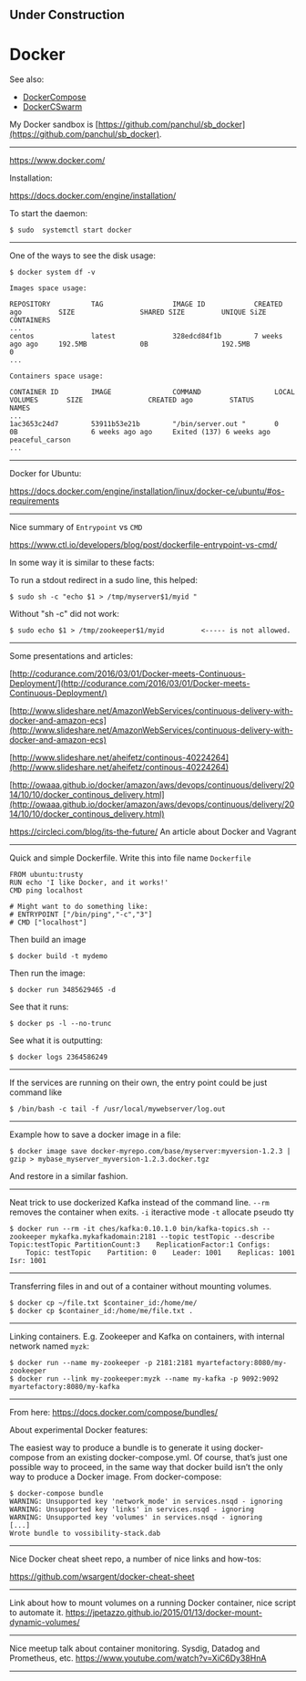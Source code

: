 
## Under Construction

# Docker

See also:
 - [DockerCompose](DockerCompose.md)
 - [DockerCSwarm](DockerSwarm.md)


My Docker sandbox is [https://github.com/panchul/sb_docker](https://github.com/panchul/sb_docker).

---

https://www.docker.com/

Installation:

https://docs.docker.com/engine/installation/

To start the daemon:

    $ sudo  systemctl start docker

---

One of the ways to see the disk usage:

    $ docker system df -v

    Images space usage:

    REPOSITORY          TAG                 IMAGE ID            CREATED ago         SIZE                SHARED SIZE         UNIQUE SiZE         CONTAINERS
    ...
    centos              latest              328edcd84f1b        7 weeks ago ago     192.5MB             0B                  192.5MB             0
    ...

    Containers space usage:

    CONTAINER ID        IMAGE               COMMAND                  LOCAL VOLUMES       SIZE                CREATED ago         STATUS                     NAMES
    ...
    1ac3653c24d7        53911b53e21b        "/bin/server.out "       0                   0B                  6 weeks ago ago     Exited (137) 6 weeks ago   peaceful_carson
    ...

---

Docker for Ubuntu:

https://docs.docker.com/engine/installation/linux/docker-ce/ubuntu/#os-requirements

---

Nice summary of ```Entrypoint``` vs ```CMD```

https://www.ctl.io/developers/blog/post/dockerfile-entrypoint-vs-cmd/


In some way it is similar to these facts:

To run a stdout redirect in a sudo line, this helped:

    $ sudo sh -c "echo $1 > /tmp/myserver$1/myid "

Without "sh -c" did not work:

    $ sudo echo $1 > /tmp/zookeeper$1/myid         <----- is not allowed.


---

Some presentations and articles:

[http://codurance.com/2016/03/01/Docker-meets-Continuous-Deployment/](http://codurance.com/2016/03/01/Docker-meets-Continuous-Deployment/)

[http://www.slideshare.net/AmazonWebServices/continuous-delivery-with-docker-and-amazon-ecs](http://www.slideshare.net/AmazonWebServices/continuous-delivery-with-docker-and-amazon-ecs)

[http://www.slideshare.net/aheifetz/continous-40224264](http://www.slideshare.net/aheifetz/continous-40224264)

[http://owaaa.github.io/docker/amazon/aws/devops/continuous/delivery/2014/10/10/docker_continous_delivery.html](http://owaaa.github.io/docker/amazon/aws/devops/continuous/delivery/2014/10/10/docker_continous_delivery.html)


https://circleci.com/blog/its-the-future/ An article about Docker and Vagrant

---

Quick and simple Dockerfile.
Write this into file name ```Dockerfile```

    FROM ubuntu:trusty
    RUN echo 'I like Docker, and it works!'
    CMD ping localhost

    # Might want to do something like:
    # ENTRYPOINT ["/bin/ping","-c","3"]
    # CMD ["localhost"]

Then build an image

    $ docker build -t mydemo
    
Then run the image:

    $ docker run 3485629465 -d
         
See that it runs:

    $ docker ps -l --no-trunc

See what it is outputting:

    $ docker logs 2364586249
    
---

If the services are running on their own, the entry point could be just command like

    $ /bin/bash -c tail -f /usr/local/mywebserver/log.out

---

Example how to save a docker image in a file:

    $ docker image save docker-myrepo.com/base/myserver:myversion-1.2.3 | gzip > mybase_myserver_myversion-1.2.3.docker.tgz

And restore in a similar fashion.

---

Neat trick to use dockerized Kafka instead of the command line.
```--rm``` removes the container when exits.
```-i```  iteractive mode 
```-t```  allocate pseudo tty 

    $ docker run --rm -it ches/kafka:0.10.1.0 bin/kafka-topics.sh --zookeeper mykafka.mykafkadomain:2181 --topic testTopic --describe
    Topic:testTopic	PartitionCount:3	ReplicationFactor:1	Configs:
	    Topic: testTopic	Partition: 0	Leader: 1001	Replicas: 1001	Isr: 1001

---

Transferring files in and out of a container without mounting volumes.

    $ docker cp ~/file.txt $container_id:/home/me/
    $ docker cp $container_id:/home/me/file.txt .

---

Linking containers. E.g. Zookeeper and Kafka on containers, with internal network named ```myzk```:

    $ docker run --name my-zookeeper -p 2181:2181 myartefactory:8080/my-zookeeper
    $ docker run --link my-zookeeper:myzk --name my-kafka -p 9092:9092 myartefactory:8080/my-kafka

---

From here: https://docs.docker.com/compose/bundles/

About experimental Docker features:
 
The easiest way to produce a bundle is to generate it using docker-compose from an existing docker-compose.yml.
Of course, that’s just one possible way to proceed, in the same way that docker build isn’t the only way to
produce a Docker image.
From docker-compose:

    $ docker-compose bundle
    WARNING: Unsupported key 'network_mode' in services.nsqd - ignoring
    WARNING: Unsupported key 'links' in services.nsqd - ignoring
    WARNING: Unsupported key 'volumes' in services.nsqd - ignoring
    [...]
    Wrote bundle to vossibility-stack.dab

---

Nice Docker cheat sheet repo, a number of nice links and how-tos:

https://github.com/wsargent/docker-cheat-sheet

---

Link about how to mount volumes on a running Docker container, nice script to automate it.
https://jpetazzo.github.io/2015/01/13/docker-mount-dynamic-volumes/

---

Nice meetup talk about container monitoring. Sysdig, Datadog and Prometheus, etc.
https://www.youtube.com/watch?v=XiC6Dy38HnA

---